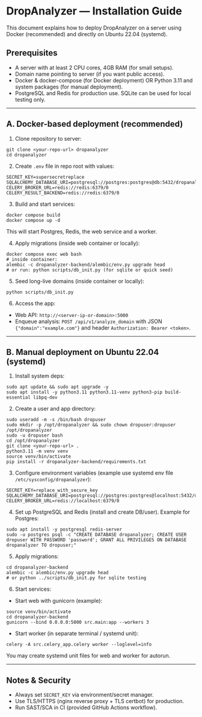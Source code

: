 
# DropAnalyzer — Installation Guide

This document explains how to deploy DropAnalyzer on a server using Docker (recommended) and directly on Ubuntu 22.04 (systemd).

## Prerequisites
- A server with at least 2 CPU cores, 4GB RAM (for small setups).
- Domain name pointing to server (if you want public access).
- Docker & docker-compose (for Docker deployment) OR Python 3.11 and system packages (for manual deployment).
- PostgreSQL and Redis for production use. SQLite can be used for local testing only.

---
## A. Docker-based deployment (recommended)

1. Clone repository to server:
```
git clone <your-repo-url> dropanalyzer
cd dropanalyzer
```
2. Create `.env` file in repo root with values:
```
SECRET_KEY=supersecretreplace
SQLALCHEMY_DATABASE_URI=postgresql://postgres:postgres@db:5432/dropanalyzer
CELERY_BROKER_URL=redis://redis:6379/0
CELERY_RESULT_BACKEND=redis://redis:6379/0
```
3. Build and start services:
```
docker compose build
docker compose up -d
```
This will start Postgres, Redis, the web service and a worker.

4. Apply migrations (inside web container or locally):
```
docker compose exec web bash
# inside container:
alembic -c dropanalyzer-backend/alembic/env.py upgrade head
# or run: python scripts/db_init.py (for sqlite or quick seed)
```

5. Seed long-live domains (inside container or locally):
```
python scripts/db_init.py
```

6. Access the app:
- Web API: `http://<server-ip-or-domain>:5000`
- Enqueue analysis: `POST /api/v1/analyze_domain` with JSON `{"domain":"example.com"}` and header `Authorization: Bearer <token>`.

---
## B. Manual deployment on Ubuntu 22.04 (systemd)

1. Install system deps:
```
sudo apt update && sudo apt upgrade -y
sudo apt install -y python3.11 python3.11-venv python3-pip build-essential libpq-dev
```
2. Create a user and app directory:
```
sudo useradd -m -s /bin/bash dropuser
sudo mkdir -p /opt/dropanalyzer && sudo chown dropuser:dropuser /opt/dropanalyzer
sudo -u dropuser bash
cd /opt/dropanalyzer
git clone <your-repo-url> .
python3.11 -m venv venv
source venv/bin/activate
pip install -r dropanalyzer-backend/requirements.txt
```
3. Configure environment variables (example use systemd env file `/etc/sysconfig/dropanalyzer`):
```
SECRET_KEY=replace_with_secure_key
SQLALCHEMY_DATABASE_URI=postgresql://postgres:postgres@localhost:5432/dropanalyzer
CELERY_BROKER_URL=redis://localhost:6379/0
```
4. Set up PostgreSQL and Redis (install and create DB/user). Example for Postgres:
```
sudo apt install -y postgresql redis-server
sudo -u postgres psql -c "CREATE DATABASE dropanalyzer; CREATE USER dropuser WITH PASSWORD 'password'; GRANT ALL PRIVILEGES ON DATABASE dropanalyzer TO dropuser;"
```
5. Apply migrations:
```
cd dropanalyzer-backend
alembic -c alembic/env.py upgrade head
# or python ../scripts/db_init.py for sqlite testing
```
6. Start services:
- Start web with gunicorn (example):
```
source venv/bin/activate
cd dropanalyzer-backend
gunicorn --bind 0.0.0.0:5000 src.main:app --workers 3
```
- Start worker (in separate terminal / systemd unit):
```
celery -A src.celery_app.celery worker --loglevel=info
```
You may create systemd unit files for web and worker for autorun.

---
## Notes & Security
- Always set `SECRET_KEY` via environment/secret manager.
- Use TLS/HTTPS (nginx reverse proxy + TLS certbot) for production.
- Run SAST/SCA in CI (provided GitHub Actions workflow).
